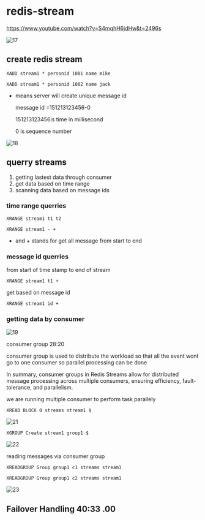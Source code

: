 # redis-stream

https://www.youtube.com/watch?v=S4mqhH6jdHw&t=2496s

![17](https://github.com/sachit914/redis-stream/assets/137917052/4779fe49-45e3-4ad2-98d6-5d2937883e1c)



## create redis stream

```
XADD stream1 * personid 1001 name mike
```

```
XADD stream1 * personid 1002 name jack
```

* means server will create unique message id

  message id =151213123456-0

  151213123456is time in millisecond

  0 is sequence number

  
![18](https://github.com/sachit914/redis-stream/assets/137917052/b7881614-8899-44ed-9f30-425ca72d4d3b)


## querry streams

1) getting lastest data through consumer
2) get data based on time range
3) scanning data based on message ids


### time range querries 


```
XRANGE stream1 t1 t2
```

```
XRANGE stream1 - +
```

  - and + stands for get all message from start to end


### message id querries  

from start of time stamp to end of stream
```
XRANGE stream1 t1 +
```

get based on message id

```
XRANGE stream1 id +
```

### getting data by consumer

![19](https://github.com/sachit914/redis-stream/assets/137917052/c2843a3d-3fc2-4fb3-a4b0-1e03afaff3a7)



consumer group  28:20


consumer group is used to distribute the workload so that all the event wont go to one consumer
so parallel processing can be done

In summary, consumer groups in Redis Streams allow for distributed message processing across multiple consumers, ensuring efficiency, fault-tolerance, and parallelism.

we are running multiple consumer to perform task parallely


```
XREAD BLOCK 0 streams stream1 $
```

![21](https://github.com/sachit914/redis-stream/assets/137917052/e0b90b82-b964-4aae-b629-d8e980063c31)


```
XGROUP Create stream1 group1 $
```
![22](https://github.com/sachit914/redis-stream/assets/137917052/6a9e8089-fdb6-4548-9344-e3321813a100)


reading messages via consumer group

```
XREADGROUP Group group1 c1 streams stream1
```
```
XREADGROUP Group group1 c2 streams stream1
```
![23](https://github.com/sachit914/redis-stream/assets/137917052/e5d08776-56c5-4af4-a2cb-413d983de42f)


## Failover Handling     40:33 .00
